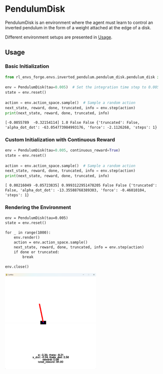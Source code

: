 # PendulumDisk

PendulumDisk is an environment where the agent must learn to control an inverted pendulum in the form of a weight attached at the edge of a disk.
  

Different environment setups are presented in [Usage](#usage).

## Usage

### Basic Initialization

```python
from rl_envs_forge.envs.inverted_pendulum.pendulum_disk.pendulum_disk import PendulumDisk

env = PendulumDisk(tau=0.005)  # Set the integration time step to 0.005 seconds
state = env.reset()

action = env.action_space.sample()  # Sample a random action
next_state, reward, done, truncated, info = env.step(action)
print(next_state, reward, done, truncated, info)
```

```
[-0.0055789  -0.32154114] 1.0 False False {'truncated': False, 'alpha_dot_dot': -63.054773984993176, 'force': -2.1126268, 'steps': 1}
```

### Custom Initialization with Continuous Reward
```python
env = PendulumDisk(tau=0.005, continuous_reward=True)
state = env.reset()

action = env.action_space.sample()  # Sample a random action
next_state, reward, done, truncated, info = env.step(action)
print(next_state, reward, done, truncated, info)
```

```
[ 0.00216049 -0.05723835] 0.9993122951478205 False False {'truncated': False, 'alpha_dot_dot': -13.35588768389303, 'force': -0.46010104, 'steps': 1}
```

### Rendering the Environment

```
env = PendulumDisk(tau=0.005)
state = env.reset()

for _ in range(1000):
    env.render()
    action = env.action_space.sample()
    next_state, reward, done, truncated, info = env.step(action)
    if done or truncated:
        break

env.close()
```

<img src="../../../../docs/figures/inverted_pendulum/cart_pole/render.png" alt="CartPole render" width="300">

